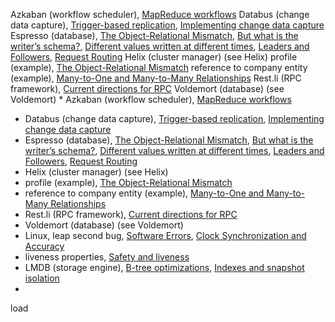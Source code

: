 Azkaban (workflow scheduler), [MapReduce workflows](ch10.html#idm140605758142720)
Databus (change data capture), [Trigger-based replication](ch05.html#idm140605776186080), [Implementing change data capture](ch11.html#idm140605756979552)
Espresso (database), [The Object-Relational Mismatch](ch02.html#idm140605782628352), [But what is the writer’s schema?](ch04.html#idm140605776957824), [Different values written at different times](ch04.html#idm140605776832464), [Leaders and Followers](ch05.html#idm140605776408224), [Request Routing](ch06.html#idm140605774998352)
Helix (cluster manager) (see Helix)
profile (example), [The Object-Relational Mismatch](ch02.html#idm140605782659760)
reference to company entity (example), [Many-to-One and Many-to-Many Relationships](ch02.html#idm140605782435936)
Rest.li (RPC framework), [Current directions for RPC](ch04.html#idm140605776691200)
Voldemort (database) (see Voldemort) * Azkaban (workflow scheduler), [MapReduce workflows](ch10.html#idm140605758142720)
* Databus (change data capture), [Trigger-based replication](ch05.html#idm140605776186080), [Implementing change data capture](ch11.html#idm140605756979552)
* Espresso (database), [The Object-Relational Mismatch](ch02.html#idm140605782628352), [But what is the writer’s schema?](ch04.html#idm140605776957824), [Different values written at different times](ch04.html#idm140605776832464), [Leaders and Followers](ch05.html#idm140605776408224), [Request Routing](ch06.html#idm140605774998352)
* Helix (cluster manager) (see Helix)
* profile (example), [The Object-Relational Mismatch](ch02.html#idm140605782659760)
* reference to company entity (example), [Many-to-One and Many-to-Many Relationships](ch02.html#idm140605782435936)
* Rest.li (RPC framework), [Current directions for RPC](ch04.html#idm140605776691200)
* Voldemort (database) (see Voldemort)
* Linux, leap second bug, [Software Errors](ch01.html#idm140605786144896), [Clock Synchronization and Accuracy](ch08.html#idm140605760789840)
* liveness properties, [Safety and liveness](ch08.html#idm140605760230496)
* LMDB (storage engine), [B-tree optimizations](ch03.html#idm140605778203472), [Indexes and snapshot isolation](ch07.html#idm140605762191296)
* 
load